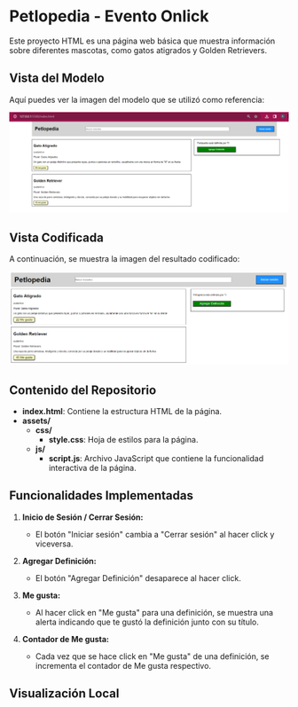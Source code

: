 # Petlopedia - Evento Onlick

Este proyecto HTML es una página web básica que muestra información sobre diferentes mascotas, como gatos atigrados y Golden Retrievers.

## Vista del Modelo

Aquí puedes ver la imagen del modelo que se utilizó como referencia:

![Modelo](assets/screenshot/modelo.png)

## Vista Codificada

A continuación, se muestra la imagen del resultado codificado:

![Resultado Codificado](assets/screenshot/codificado.png)

## Contenido del Repositorio

- **index.html**: Contiene la estructura HTML de la página.
- **assets/**
  - **css/**
    - **style.css**: Hoja de estilos para la página.
  - **js/**
    - **script.js**: Archivo JavaScript que contiene la funcionalidad interactiva de la página.

## Funcionalidades Implementadas

1. **Inicio de Sesión / Cerrar Sesión:**
   - El botón "Iniciar sesión" cambia a "Cerrar sesión" al hacer click y viceversa.

2. **Agregar Definición:**
   - El botón "Agregar Definición" desaparece al hacer click.

3. **Me gusta:**
   - Al hacer click en "Me gusta" para una definición, se muestra una alerta indicando que te gustó la definición junto con su título.

4. **Contador de Me gusta:**
   - Cada vez que se hace click en "Me gusta" de una definición, se incrementa el contador de Me gusta respectivo.

## Visualización Local

